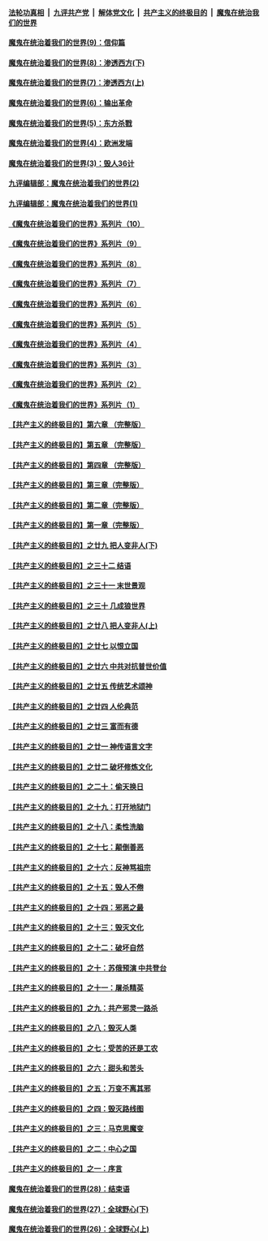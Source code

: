 

####  [法轮功真相](../../../../basic/blob/master/README.md?t=09241732) &nbsp;|&nbsp; [九评共产党](../../../../9ping.md/blob/master/README.md?t=09241732) &nbsp;|&nbsp; [解体党文化](../../../../jtdwh.md/blob/master/README.md?t=09241732)  &nbsp;|&nbsp; [共产主义的终极目的](../../../../gczydzjmd.md/blob/master/README.md?t=09241732) &nbsp;|&nbsp; [魔鬼在统治我们的世界](../../../../mgztzwmdsj.md/blob/master/README.md?t=09241732) 

#### [魔鬼在统治着我们的世界(9)：信仰篇](../pages/nsc422/n10432159.md?t=09241732) 

#### [魔鬼在统治着我们的世界(8)：渗透西方(下)](../pages/nsc422/n10429603.md?t=09241732) 

#### [魔鬼在统治着我们的世界(7)：渗透西方(上)](../pages/nsc422/n10426013.md?t=09241732) 

#### [魔鬼在统治着我们的世界(6)：输出革命](../pages/nsc422/n10421536.md?t=09241732) 

#### [魔鬼在统治着我们的世界(5)：东方杀戮](../pages/nsc422/n10417707.md?t=09241732) 

#### [魔鬼在统治着我们的世界(4)：欧洲发端](../pages/nsc422/n10414890.md?t=09241732) 

#### [魔鬼在统治着我们的世界(3)：毁人36计](../pages/nsc422/n10411583.md?t=09241732) 

#### [九评编辑部：魔鬼在统治着我们的世界(2)](../pages/nsc422/n10410036.md?t=09241732) 

#### [九评编辑部：魔鬼在统治着我们的世界(1)](../pages/nsc422/n10406825.md?t=09241732) 

#### [《魔鬼在统治着我们的世界》系列片（10）](../pages/nsc422/n12292670.md?t=09241732) 

#### [《魔鬼在统治着我们的世界》系列片（9）](../pages/nsc422/n12290859.md?t=09241732) 

#### [《魔鬼在统治着我们的世界》系列片（8）](../pages/nsc422/n12287445.md?t=09241732) 

#### [《魔鬼在统治着我们的世界》系列片（7）](../pages/nsc422/n12283425.md?t=09241732) 

#### [《魔鬼在统治着我们的世界》系列片（6）](../pages/nsc422/n12282314.md?t=09241732) 

#### [《魔鬼在统治着我们的世界》系列片（5）](../pages/nsc422/n12281419.md?t=09241732) 

#### [《魔鬼在统治着我们的世界》系列片（4）](../pages/nsc422/n12274024.md?t=09241732) 

#### [《魔鬼在统治着我们的世界》系列片（3）](../pages/nsc422/n12271322.md?t=09241732) 

#### [《魔鬼在统治着我们的世界》系列片（2）](../pages/nsc422/n12269049.md?t=09241732) 

#### [《魔鬼在统治着我们的世界》系列片（1）](../pages/nsc422/n12267575.md?t=09241732) 

#### [【共产主义的终极目的】第六章 （完整版）](../pages/nsc422/n11428913.md?t=09241732) 

#### [【共产主义的终极目的】第五章 （完整版）](../pages/nsc422/n11428912.md?t=09241732) 

#### [【共产主义的终极目的】第四章 （完整版）](../pages/nsc422/n11428907.md?t=09241732) 

#### [【共产主义的终极目的】第三章（完整版）](../pages/nsc422/n11428848.md?t=09241732) 

#### [【共产主义的终极目的】第二章（完整版）](../pages/nsc422/n11428831.md?t=09241732) 

#### [【共产主义的终极目的】第一章（完整版）](../pages/nsc422/n11417651.md?t=09241732) 

#### [【共产主义的终极目的】之廿九 把人变非人(下)](../pages/nsc422/n11344140.md?t=09241732) 

#### [【共产主义的终极目的】之三十二 结语](../pages/nsc422/n11360535.md?t=09241732) 

#### [【共产主义的终极目的】之三十一 末世景观](../pages/nsc422/n11351129.md?t=09241732) 

#### [【共产主义的终极目的】之三十 几成狼世界](../pages/nsc422/n11348280.md?t=09241732) 

#### [【共产主义的终极目的】之廿八 把人变非人(上)](../pages/nsc422/n11340492.md?t=09241732) 

#### [【共产主义的终极目的】之廿七 以恨立国](../pages/nsc422/n11336944.md?t=09241732) 

#### [【共产主义的终极目的】之廿六 中共对抗普世价值](../pages/nsc422/n11324785.md?t=09241732) 

#### [【共产主义的终极目的】之廿五 传统艺术颂神](../pages/nsc422/n11296396.md?t=09241732) 

#### [【共产主义的终极目的】之廿四 人伦典范](../pages/nsc422/n11296397.md?t=09241732) 

#### [【共产主义的终极目的】之廿三 富而有德](../pages/nsc422/n11283598.md?t=09241732) 

#### [【共产主义的终极目的】之廿一 神传语言文字](../pages/nsc422/n11263265.md?t=09241732) 

#### [【共产主义的终极目的】之廿二 破坏修炼文化](../pages/nsc422/n11245728.md?t=09241732) 

#### [【共产主义的终极目的】之二十：偷天换日](../pages/nsc422/n11238846.md?t=09241732) 

#### [【共产主义的终极目的】之十九：打开地狱门](../pages/nsc422/n11206376.md?t=09241732) 

#### [【共产主义的终极目的】之十八：柔性洗脑](../pages/nsc422/n11199994.md?t=09241732) 

#### [【共产主义的终极目的】之十七：颠倒善恶](../pages/nsc422/n11179782.md?t=09241732) 

#### [【共产主义的终极目的】之十六：反神骂祖宗](../pages/nsc422/n11166798.md?t=09241732) 

#### [【共产主义的终极目的】之十五：毁人不倦](../pages/nsc422/n11166792.md?t=09241732) 

#### [【共产主义的终极目的】之十四：邪恶之最](../pages/nsc422/n11150249.md?t=09241732) 

#### [【共产主义的终极目的】之十三：毁灭文化](../pages/nsc422/n11135227.md?t=09241732) 

#### [【共产主义的终极目的】之十二：破坏自然](../pages/nsc422/n11135214.md?t=09241732) 

#### [【共产主义的终极目的】之十：苏俄预演 中共登台](../pages/nsc422/n11118424.md?t=09241732) 

#### [【共产主义的终极目的】之十一：屠杀精英](../pages/nsc422/n11118442.md?t=09241732) 

#### [【共产主义的终极目的】之九：共产邪灵一路杀](../pages/nsc422/n11114139.md?t=09241732) 

#### [【共产主义的终极目的】之八：毁灭人类](../pages/nsc422/n11108503.md?t=09241732) 

#### [【共产主义的终极目的】之七：受苦的还是工农](../pages/nsc422/n11101809.md?t=09241732) 

#### [【共产主义的终极目的】之六：甜头和苦头](../pages/nsc422/n11096971.md?t=09241732) 

#### [【共产主义的终极目的】之五：万变不离其邪](../pages/nsc422/n11091285.md?t=09241732) 

#### [【共产主义的终极目的】之四：毁灭路线图](../pages/nsc422/n11086284.md?t=09241732) 

#### [【共产主义的终极目的】之三：马克思魔变](../pages/nsc422/n11061941.md?t=09241732) 

#### [【共产主义的终极目的】之二：中心之国](../pages/nsc422/n11047728.md?t=09241732) 

#### [【共产主义的终极目的】之一：序言](../pages/nsc422/n11086077.md?t=09241732) 

#### [魔鬼在统治着我们的世界(28)：结束语](../pages/nsc422/n10936246.md?t=09241732) 

#### [魔鬼在统治着我们的世界(27)：全球野心(下)](../pages/nsc422/n10928319.md?t=09241732) 

#### [魔鬼在统治着我们的世界(26)：全球野心(上)](../pages/nsc422/n10900318.md?t=09241732) 

